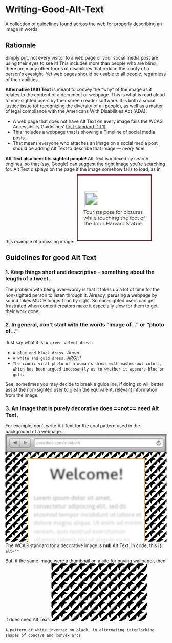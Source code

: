 # Writing-Good-Alt-Text
A collection of guidelines found across the web for properly describing an image in words

## Rationale
Simply put, not every visitor to a web page or your social media post are using their eyes to see it! This includes more than people who are blind; there are many other forms of disabilities that reduce the clarity of a person's eyesight. Yet web pages should be usable to all people, regardless of their abilities.

**Alternative (Alt) Text** is meant to convey the “why” of the image as it relates to the content of a document or webpage. This is what is read aloud to non-sighted users by their screen reader software. It is both a social justice issue (of recognizing the diversity of all people), as well as a matter of legal compliance with the Americans With Disabilities Act (ADA).
- A web page that does not have Alt Text on every image fails the WCAG Accessibility Guidelines' [first standard (1.1.1)](https://www.boia.org/wcag2/cp/1.1.1).
- This includes a webpage that is showing a Timeline of social media posts.
- That means everyone who attaches an image on a social media post should be adding Alt Text to describe that image — *every time.*

**Alt Text also benefits sighted people!** Alt Text is indexed by search engines, so that (say, Google) can suggest the right image you’re searching for. Alt Text displays on the page if the image somehow fails to load, as in this example of a missing image:
![screenshot demonstrates how a missing image renders on a webpage. An small icon of a broken image with some text below it which reads: Tourists pose for pictures while touching the foot of the John Harvard Statute.](examples/image_not_found.jpg)

## Guidelines for good Alt Text
### 1. Keep things short and descriptive – something about the length of a tweet.
The problem with being over-wordy is that it takes up a lot of time for the non-sighted person to listen through it. Already, perusing a webpage by sound takes MUCH longer than by sight. So non-sighted users can get frustrated when content creators make it especially slow for them to get their work done.

### 2. In general, don't start with the words “image of…” or “photo of…”
Just say what it is:  `A green velvet dress.`
- `A blue and black dress.`
*Ahem.* 
- `A white and gold dress.`
*[ARGH!](https://en.wikipedia.org/wiki/The_dress)*
- `The iconic viral photo of a woman's dress with washed-out colors, which has been argued incessantly as to whether it appears blue or gold.`

See, sometimes you may decide to break a guideline, if doing so will better assist the non-sighted user to glean the equivalent, relevant information from the image.

### 3. An image that is purely decorative does ==not== need Alt Text.
For example, don’t write Alt Text for the cool pattern used in the background of a webpage.
![mockup of a generic website in a browser. The words are blurred out as sample text.](examples/geom-pattern-as-bg.jpg)
The WCAG standard for a decorative image is **null** Alt Text. In code, this is:  `alt=""`

But, if the same image were a thumbnail on a site for buying wallpaper, then it does need Alt Text:
![A pattern of white inverted on black, in alternating interlocking shapes of concave and convex arcs](examples/geom-pattern-1.jpg)

`A pattern of white inverted on black, in alternating interlocking shapes of concave and convex arcs`

